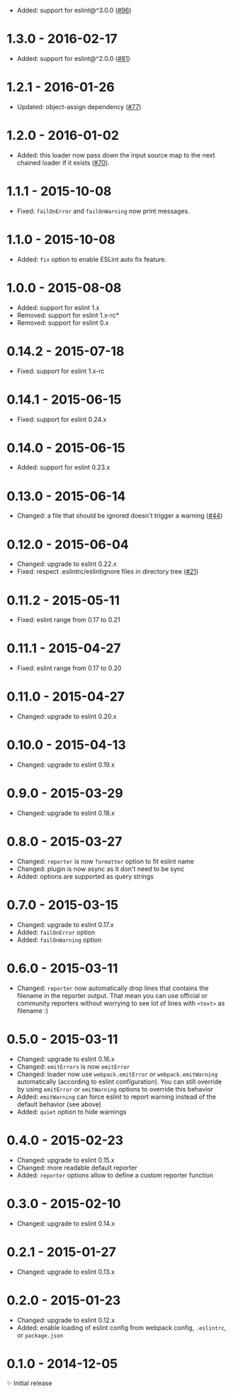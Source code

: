 - Added: support for eslint@^3.0.0
([#96](https://github.com/MoOx/eslint-loader/issues/96))

# 1.3.0 - 2016-02-17

- Added: support for eslint@^2.0.0
([#81](https://github.com/MoOx/eslint-loader/pull/81))

# 1.2.1 - 2016-01-26

- Updated: object-assign dependency
([#77](https://github.com/MoOx/eslint-loader/pull/77))

# 1.2.0 - 2016-01-02

- Added: this loader now pass down the input source map to the next chained
loader if it exists
([#70](https://github.com/MoOx/eslint-loader/pull/70)).

# 1.1.1 - 2015-10-08

- Fixed: `failOnError` and `failOnWarning` now print messages.

# 1.1.0 - 2015-10-08

- Added: `fix` option to enable ESLint auto fix feature.

# 1.0.0 - 2015-08-08

- Added: support for eslint 1.x
- Removed: support for eslint 1.x-rc*
- Removed: support for eslint 0.x

# 0.14.2 - 2015-07-18

- Fixed: support for eslint 1.x-rc

# 0.14.1 - 2015-06-15

- Fixed: support for eslint 0.24.x

# 0.14.0 - 2015-06-15

- Added: support for eslint 0.23.x

# 0.13.0 - 2015-06-14

- Changed: a file that should be ignored doesn't trigger a warning
([#44](https://github.com/MoOx/eslint-loader/issues/44))

# 0.12.0 - 2015-06-04

- Changed: upgrade to eslint 0.22.x
- Fixed: respect .eslintrc/eslintignore files in directory tree
([#21](https://github.com/MoOx/eslint-loader/issues/21))

# 0.11.2 - 2015-05-11

- Fixed: eslint range from 0.17 to 0.21

# 0.11.1 - 2015-04-27

- Fixed: eslint range from 0.17 to 0.20

# 0.11.0 - 2015-04-27

- Changed: upgrade to eslint 0.20.x

# 0.10.0 - 2015-04-13

- Changed: upgrade to eslint 0.19.x

# 0.9.0 - 2015-03-29

- Changed: upgrade to eslint 0.18.x

# 0.8.0 - 2015-03-27

- Changed: `reporter` is now `formatter` option to fit eslint name
- Changed: plugin is now async as it don't need to be sync
- Added: options are supported as query strings

# 0.7.0 - 2015-03-15

- Changed: upgrade to eslint 0.17.x
- Added: `failOnError` option
- Added: `failOnWarning` option

# 0.6.0 - 2015-03-11

- Changed: `reporter` now automatically drop lines that contains the filename in
the reporter output.
That mean you can use official or community reporters without worrying to see
lot of lines with `<text>` as filename :)

# 0.5.0 - 2015-03-11

- Changed: upgrade to eslint 0.16.x
- Changed: `emitErrors` is now `emitError`
- Changed: loader now use `webpack.emitError` or `webpack.emitWarning`
automatically (according to eslint configuration).
You can still override by using `emitError` or `emitWarning` options to override
this behavior
- Added: `emitWarning` can force eslint to report warning instead of the default
behavior (see above)
- Added: `quiet` option to hide warnings


# 0.4.0 - 2015-02-23

- Changed: upgrade to eslint 0.15.x
- Changed: more readable default reporter
- Added: `reporter` options allow to define a custom reporter function

# 0.3.0 - 2015-02-10

- Changed: upgrade to eslint 0.14.x

# 0.2.1 - 2015-01-27

- Changed: upgrade to eslint 0.13.x

# 0.2.0 - 2015-01-23

- Changed: upgrade to eslint 0.12.x
- Added: enable loading of eslint config from webpack config, `.eslintrc`, or
`package.json`

# 0.1.0 - 2014-12-05

✨ Initial release

